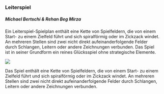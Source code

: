 ### Leiterspiel
##### Michael Bertschi & Rehan Beg Mirza

Ein Leiterspiel-Spielplan enthält eine Kette von Spielfeldern, die von einem Start- zu einem Zielfeld führt und sich spiralförmig oder im Zickzack windet. An mehreren Stellen sind zwei nicht direkt aufeinanderfolgende Felder durch Schlangen, Leitern oder andere Zeichnungen verbunden. Das Spiel ist in seiner Grundform ein reines Glücksspiel ohne strategische Elemente.

<img src="https://github.com/Mbertschi/SWE2-Leiterspiel/tree/master/src/main/resources/UI/spielbrett.png">

Das Spiel enthält eine Kette von Spielfeldern, die von einem Start- zu einem Zielfeld führt und sich spiralförmig oder im Zickzack windet. An mehreren Stellen sind zwei nicht direkt aufeinanderfolgende Felder durch Schlangen, Leitern oder andere Zeichnungen verbunden.